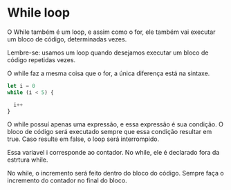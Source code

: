 # While loop

O While também é um loop, e assim como o for, ele também vai
executar um bloco de código, determinadas vezes.

Lembre-se: usamos um loop quando desejamos executar um bloco de código
repetidas vezes.

O while faz a mesma coisa que o for, a única diferença está na sintaxe.

```js
let i = 0
while (i < 5) {

  i++
}
```

O while possuí apenas uma expressão, e essa expressão é sua condição.
O bloco de código será executado sempre que essa condição resultar em true.
Caso resulte em false, o loop será interrompido. 

Essa variavel i corresponde ao contador. No while, ele é declarado fora
da estrtura while.

No while, o incremento será feito dentro do bloco do código. 
Sempre faça o incremento do contador no final do bloco.
